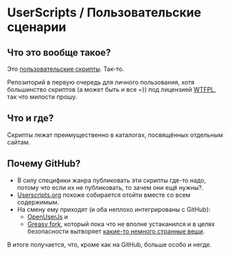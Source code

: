 # UserScripts / Пользовательские сценарии

## Что это вообще такое?

Это [пользовательские скрипты](http://en.wikipedia.org/wiki/Greasemonkey#Equivalents_for_other_browsers). Так-то.

Репозиторий в первую очередь для личного пользования, хотя большинство скриптов (а может быть и все =))
под лицензией [WTFPL](http://www.wtfpl.net/), так что милости прошу.

## Что и где?

Скрипты лежат преимущественно в каталогах, посвящённых отдельным сайтам.

## Почему GitHub?

* В силу специфики жанра публиковать эти скрипты где-то надо, потому что если их не публиковать,
  то зачем они ещё нужны?.
* [Userscripts.org](http://userscripts.org/users/514211/scripts) похоже собирается отойти вместе
  со всем содержимым.
* На смену ему приходят (и оба неплохо интегрированы с GitHub):
  * [OpenUserJs](https://openuserjs.org/users/dluciv/scripts) и
  * [Greasy fork](https://greasyfork.org/users/531-dluciv), который пока что не вполне устаканился и в целях безопасности вытворяет
  [какие-то немного странные вещи](https://greasyfork.org/forum/discussion/comment/2464/#Comment_2464).

В итоге получается, что, кроме как на GitHub, больше особо и негде.

